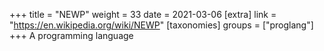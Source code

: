 +++
title = "NEWP"
weight = 33
date = 2021-03-06
[extra]
link = "https://en.wikipedia.org/wiki/NEWP"
[taxonomies]
groups = ["proglang"]
+++
A programming language

